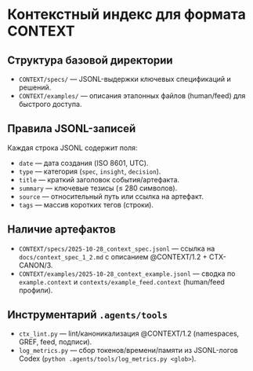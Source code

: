 # Контекстный индекс для формата CONTEXT

## Структура базовой директории
- `CONTEXT/specs/` — JSONL-выдержки ключевых спецификаций и решений.
- `CONTEXT/examples/` — описания эталонных файлов (human/feed) для быстрого доступа.

## Правила JSONL-записей
Каждая строка JSONL содержит поля:
- `date` — дата создания (ISO 8601, UTC).
- `type` — категория (`spec`, `insight`, `decision`).
- `title` — краткий заголовок события/артефакта.
- `summary` — ключевые тезисы (≤ 280 символов).
- `source` — относительный путь или ссылка на артефакт.
- `tags` — массив коротких тегов (строки).

## Наличие артефактов
- `CONTEXT/specs/2025-10-28_context_spec.jsonl` — ссылка на `docs/context_spec_1_2.md` с описанием @CONTEXT/1.2 + CTX-CANON/3.
- `CONTEXT/examples/2025-10-28_context_example.jsonl` — сводка по `example.context` и `contexts/example_feed.context` (human/feed профили).

## Инструментарий `.agents/tools`
- `ctx_lint.py` — lint/каноникализация @CONTEXT/1.2 (namespaces, GREF, feed, подписи).
- `log_metrics.py` — сбор токенов/времени/памяти из JSONL-логов Codex (`python .agents/tools/log_metrics.py <glob>`).
